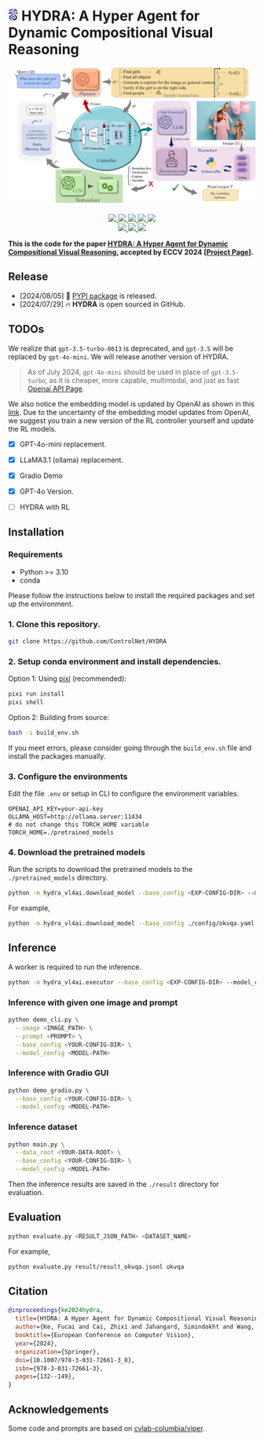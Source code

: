 # <img src="media/HYDRA_icon_minimal.png" width="20"> HYDRA: A Hyper Agent for Dynamic Compositional Visual Reasoning

<div align="center">
    <img src="media/Frame.png">
    <p></p>
</div>


<div align="center">
    <a href="https://github.com/ControlNet/HYDRA/issues">
        <img src="https://img.shields.io/github/issues/ControlNet/HYDRA?style=flat-square">
    </a>
    <a href="https://github.com/ControlNet/HYDRA/network/members">
        <img src="https://img.shields.io/github/forks/ControlNet/HYDRA?style=flat-square">
    </a>
    <a href="https://github.com/ControlNet/HYDRA/stargazers">
        <img src="https://img.shields.io/github/stars/ControlNet/HYDRA?style=flat-square">
    </a>
    <a href="https://github.com/ControlNet/HYDRA/blob/master/LICENSE">
        <img src="https://img.shields.io/github/license/ControlNet/HYDRA?style=flat-square">
    </a>
    <a href="https://arxiv.org/abs/2403.12884">
        <img src="https://img.shields.io/badge/arXiv-2403.12884-b31b1b.svg?style=flat-square">
    </a>
</div>

<div align="center">    
    <a href="https://pypi.org/project/hydra-vl4ai/">
        <img src="https://img.shields.io/pypi/v/hydra-vl4ai?style=flat-square">
    </a>
    <a href="https://pypi.org/project/hydra-vl4ai/">
        <img src="https://img.shields.io/pypi/dm/hydra-vl4ai?style=flat-square">
    </a>
    <a href="https://www.python.org/"><img src="https://img.shields.io/pypi/pyversions/hydra-vl4ai?style=flat-square"></a>
</div>

**This is the code for the paper [HYDRA: A Hyper Agent for Dynamic Compositional Visual Reasoning](https://link.springer.com/chapter/10.1007/978-3-031-72661-3_8), accepted by ECCV 2024 \[[Project Page](https://hydra-vl4ai.github.io)\].**

## Release

- [2024/08/05] 🚀 [PYPI package](https://pypi.org/project/hydra-vl4ai/) is released.
- [2024/07/29] 🔥 **HYDRA** is open sourced in GitHub.

## TODOs
We realize that `gpt-3.5-turbo-0613` is deprecated, and `gpt-3.5` will be replaced by `gpt-4o-mini`. We will release another version of HYDRA.
>As of July 2024, `gpt-4o-mini` should be used in place of `gpt-3.5-turbo`, as it is cheaper, more capable, multimodal, and just as fast [Openai API Page](https://platform.openai.com/docs/models/gpt-3-5-turbo).

We also notice the embedding model is updated by OpenAI as shown in this [link](https://openai.com/index/new-embedding-models-and-api-updates/). Due to the uncertainty of the embedding model updates from OpenAI, we suggest you train a new version of the RL controller yourself and update the RL models.
- [x] GPT-4o-mini replacement.
- [x] LLaMA3.1 (ollama) replacement.
- [x] Gradio Demo
- [x] GPT-4o Version.
- [ ] HYDRA with RL


## Installation

### Requirements

- Python >= 3.10
- conda

Please follow the instructions below to install the required packages and set up the environment.

### 1. Clone this repository.
```Bash
git clone https://github.com/ControlNet/HYDRA
```

### 2. Setup conda environment and install dependencies. 

Option 1: Using [pixi](https://prefix.dev/) (recommended):
```Bash
pixi run install
pixi shell
```

Option 2: Building from source:
```Bash
bash -i build_env.sh
```
If you meet errors, please consider going through the `build_env.sh` file and install the packages manually.

### 3. Configure the environments

Edit the file `.env` or setup in CLI to configure the environment variables.

```
OPENAI_API_KEY=your-api-key
OLLAMA_HOST=http://ollama.server:11434
# do not change this TORCH_HOME variable
TORCH_HOME=./pretrained_models
```

### 4. Download the pretrained models
Run the scripts to download the pretrained models to the `./pretrained_models` directory. 

```Bash
python -m hydra_vl4ai.download_model --base_config <EXP-CONFIG-DIR> --model_config <MODEL-CONFIG-PATH>
```

For example,
```Bash
python -m hydra_vl4ai.download_model --base_config ./config/okvqa.yaml --model_config ./config/model_config_1gpu.yaml
```

## Inference
A worker is required to run the inference. 

```Bash
python -m hydra_vl4ai.executor --base_config <EXP-CONFIG-DIR> --model_config <MODEL-CONFIG-PATH>
```

### Inference with given one image and prompt
```Bash
python demo_cli.py \
  --image <IMAGE_PATH> \
  --prompt <PROMPT> \
  --base_config <YOUR-CONFIG-DIR> \
  --model_config <MODEL-PATH>
```

### Inference with Gradio GUI
```Bash
python demo_gradio.py \
  --base_config <YOUR-CONFIG-DIR> \
  --model_config <MODEL-PATH>
```

### Inference dataset

```Bash
python main.py \
  --data_root <YOUR-DATA-ROOT> \
  --base_config <YOUR-CONFIG-DIR> \
  --model_config <MODEL-PATH>
```

Then the inference results are saved in the `./result` directory for evaluation.

## Evaluation

```Bash
python evaluate.py <RESULT_JSON_PATH> <DATASET_NAME>
```

For example,

```Bash
python evaluate.py result/result_okvqa.jsonl okvqa
```


## Citation
```bibtex
@inproceedings{ke2024hydra,
  title={HYDRA: A Hyper Agent for Dynamic Compositional Visual Reasoning},
  author={Ke, Fucai and Cai, Zhixi and Jahangard, Simindokht and Wang, Weiqing and Haghighi, Pari Delir and Rezatofighi, Hamid},
  booktitle={European Conference on Computer Vision},
  year={2024},
  organization={Springer},
  doi={10.1007/978-3-031-72661-3_8},
  isbn={978-3-031-72661-3},
  pages={132--149},
}
```

## Acknowledgements

Some code and prompts are based on [cvlab-columbia/viper](https://github.com/cvlab-columbia/viper).
